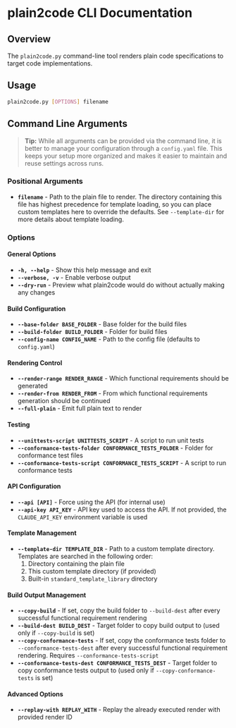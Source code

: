 # plain2code CLI Documentation

## Overview

The `plain2code.py` command-line tool renders plain code specifications to target code implementations.

## Usage

```bash
plain2code.py [OPTIONS] filename
```

## Command Line Arguments

> **Tip:** While all arguments can be provided via the command line, it is better to manage your configuration through a `config.yaml` file. This keeps your setup more organized and makes it easier to maintain and reuse settings across runs.

### Positional Arguments

- **`filename`** - Path to the plain file to render. The directory containing this file has highest precedence for template loading, so you can place custom templates here to override the defaults. See `--template-dir` for more details about template loading.

### Options

#### General Options
- **`-h, --help`** - Show this help message and exit
- **`--verbose, -v`** - Enable verbose output
- **`--dry-run`** - Preview what plain2code would do without actually making any changes

#### Build Configuration
- **`--base-folder BASE_FOLDER`** - Base folder for the build files
- **`--build-folder BUILD_FOLDER`** - Folder for build files
- **`--config-name CONFIG_NAME`** - Path to the config file (defaults to `config.yaml`)

#### Rendering Control
- **`--render-range RENDER_RANGE`** - Which functional requirements should be generated
- **`--render-from RENDER_FROM`** - From which functional requirements generation should be continued
- **`--full-plain`** - Emit full plain text to render

#### Testing
- **`--unittests-script UNITTESTS_SCRIPT`** - A script to run unit tests
- **`--conformance-tests-folder CONFORMANCE_TESTS_FOLDER`** - Folder for conformance test files
- **`--conformance-tests-script CONFORMANCE_TESTS_SCRIPT`** - A script to run conformance tests

#### API Configuration
- **`--api [API]`** - Force using the API (for internal use)
- **`--api-key API_KEY`** - API key used to access the API. If not provided, the `CLAUDE_API_KEY` environment variable is used

#### Template Management
- **`--template-dir TEMPLATE_DIR`** - Path to a custom template directory. Templates are searched in the following order:
  1. Directory containing the plain file
  2. This custom template directory (if provided)
  3. Built-in `standard_template_library` directory

#### Build Output Management
- **`--copy-build`** - If set, copy the build folder to `--build-dest` after every successful functional requirement rendering
- **`--build-dest BUILD_DEST`** - Target folder to copy build output to (used only if `--copy-build` is set)
- **`--copy-conformance-tests`** - If set, copy the conformance tests folder to `--conformance-tests-dest` after every successful functional requirement rendering. Requires `--conformance-tests-script`
- **`--conformance-tests-dest CONFORMANCE_TESTS_DEST`** - Target folder to copy conformance tests output to (used only if `--copy-conformance-tests` is set)

#### Advanced Options
- **`--replay-with REPLAY_WITH`** - Replay the already executed render with provided render ID

